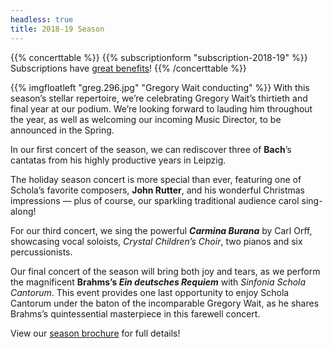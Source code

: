 ```yaml
---
headless: true
title: 2018-19 Season
---
```


{{% concerttable %}}
{{% subscriptionform "subscription-2018-19" %}}<br>Subscriptions have [great benefits](/concerts/#subscriptions)!
{{% /concerttable %}}

{{% imgfloatleft "greg.296.jpg" "Gregory Wait conducting" %}}
With this season’s stellar repertoire, we’re celebrating Gregory Wait’s
thirtieth and final year at our podium.  We’re looking forward to lauding him
throughout the year, as well as welcoming our incoming Music Director, to be
announced in the Spring.

In our first concert of the season, we can rediscover three of **Bach**’s
cantatas from his highly productive years in Leipzig.

The holiday season concert is more special than ever, featuring one of Schola’s
favorite composers, **John Rutter**, and his wonderful Christmas impressions —
plus of course, our sparkling traditional audience carol sing-along!

For our third concert, we sing the powerful **_Carmina Burana_** by Carl Orff,
showcasing vocal soloists, _Crystal Children’s Choir_, two pianos and six
percussionists.

Our final concert of the season will bring both joy and tears, as we perform the
magnificent **Brahms’s _Ein deutsches Requiem_** with _Sinfonia Schola Cantorum_.
This event provides one last opportunity to enjoy Schola Cantorum under the
baton of the incomparable Gregory Wait, as he shares Brahms’s quintessential
masterpiece in this farewell concert.

View our [season brochure](/schola-55.pdf) for full details!
